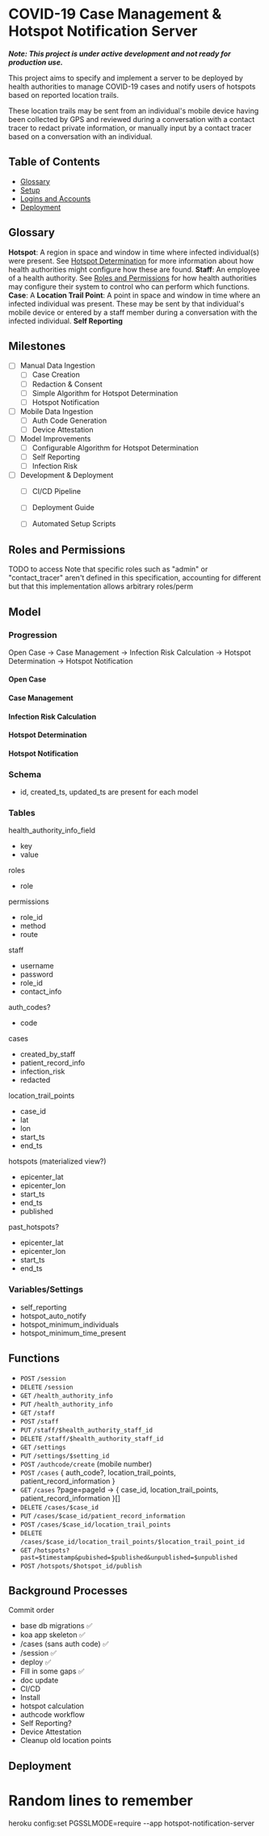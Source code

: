 # COVID-19 Case Management & Hotspot Notification Server

**_Note: This project is under active development and not ready for production use._**

This project aims to specify and implement a server to be deployed by health authorities to manage COVID-19 cases and notify users of hotspots based on reported location trails.


These location trails may be sent from an individual's mobile device having been collected by GPS and reviewed during a conversation with a contact tracer to redact private information, or manually input by a contact tracer based on a conversation with an individual.

## Table of Contents

- [Glossary](#glossary)
- [Setup](/SETUP.md)
- [Logins and Accounts](#logins-and-accounts)
- [Deployment](#️deployment)


## Glossary

**Hotspot**: A region in space and window in time where infected individual(s) were present. See [Hotspot Determination](#hotspot-determination) for more information about how health authorities might configure how these are found.
**Staff**: An employee of a health authority. See [Roles and Permissions](#roles-and-permissions) for how health authorities may configure their system to control who can perform which functions.
**Case**: A
**Location Trail Point**: A point in space and window in time where an infected individual was present. These may be sent by that individual's mobile device or entered by a staff member during a conversation with the infected individual.
**Self Reporting**


## Milestones

- [ ] Manual Data Ingestion
  - [ ] Case Creation
  - [ ] Redaction & Consent
  - [ ] Simple Algorithm for Hotspot Determination
  - [ ] Hotspot Notification
- [ ] Mobile Data Ingestion
  - [ ] Auth Code Generation
  - [ ] Device Attestation
- [ ] Model Improvements
  - [ ] Configurable Algorithm for Hotspot Determination
  - [ ] Self Reporting
  - [ ] Infection Risk
- [ ] Development & Deployment
  - [ ] CI/CD Pipeline
  - [ ] Deployment Guide
  - [ ] Automated Setup Scripts


## Roles and Permissions

TODO
to access  Note that specific roles such as "admin" or "contact_tracer" aren't defined in this specification, accounting for different but that this implementation allows arbitrary roles/perm


## Model

### Progression

Open Case -> Case Management -> Infection Risk Calculation -> Hotspot Determination -> Hotspot Notification

#### Open Case

#### Case Management

#### Infection Risk Calculation

#### Hotspot Determination

#### Hotspot Notification

### Schema

- id, created_ts, updated_ts are present for each model

### Tables

health_authority_info_field
  - key
  - value

roles
  - role

permissions
  - role_id
  - method
  - route

staff
  - username
  - password
  - role_id
  - contact_info

auth_codes?
  - code

cases
  - created_by_staff
  - patient_record_info
  - infection_risk
  - redacted

location_trail_points
  - case_id
  - lat
  - lon
  - start_ts
  - end_ts

hotspots (materialized view?)
  - epicenter_lat
  - epicenter_lon
  - start_ts
  - end_ts
  - published

past_hotspots?
  - epicenter_lat
  - epicenter_lon
  - start_ts
  - end_ts

### Variables/Settings

<!-- - require_auth_code_before -->
- self_reporting
- hotspot_auto_notify
- hotspot_minimum_individuals
- hotspot_minimum_time_present


## Functions

- `POST`   `/session`
- `DELETE` `/session`
- `GET`    `/health_authority_info`
- `PUT`    `/health_authority_info`
- `GET`    `/staff`
- `POST`   `/staff`
- `PUT`    `/staff/$health_authority_staff_id`
- `DELETE` `/staff/$health_authority_staff_id`
- `GET`    `/settings`
- `PUT`    `/settings/$setting_id`
- `POST`   `/authcode/create` (mobile number)
- `POST`   `/cases` { auth_code?, location_trail_points, patient_record_information }
- `GET`    `/cases` ?page=pageId -> { case_id, location_trail_points, patient_record_information }[]
- `DELETE` `/cases/$case_id`
- `PUT`    `/cases/$case_id/patient_record_information`
- `POST`   `/cases/$case_id/location_trail_points`
- `DELETE` `/cases/$case_id/location_trail_points/$location_trail_point_id`
- `GET`    `/hotspots?past=$timestamp&pubished=$published&unpublished=$unpublished`
- `POST`   `/hotspots/$hotspot_id/publish`


## Background Processes

<!-- Cleanup old location points? -->

Commit order
- base db migrations ✅
- koa app skeleton  ✅
- /cases (sans auth code) ✅
- /session ✅
- deploy ✅
- Fill in some gaps ✅
- doc update
- CI/CD
- Install
- hotspot calculation
- authcode workflow
- Self Reporting?
- Device Attestation
- Cleanup old location points

## Deployment




# Random lines to remember

heroku config:set PGSSLMODE=require --app hotspot-notification-server